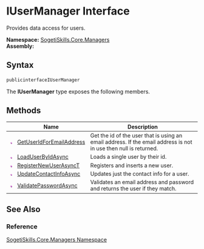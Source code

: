IUserManager Interface
======================
Provides data access for users.

**Namespace:** [SogetiSkills.Core.Managers][1]  
**Assembly:**

Syntax
------

```csharp
publicinterfaceIUserManager
```

The **IUserManager** type exposes the following members.


Methods
-------

                 | Name                          | Description                                                                                                      
---------------- | ----------------------------- | ---------------------------------------------------------------------------------------------------------------- 
![Public method] | [GetUserIdForEmailAddress][2] | Get the id of the user that is using an email address. If the email address is not in use then null is returned. 
![Public method] | [LoadUserByIdAsync][3]        | Loads a single user by their id.                                                                                 
![Public method] | [RegisterNewUserAsyncT][4]    | Registers and inserts a new user.                                                                                
![Public method] | [UpdateContactInfoAsync][5]   | Updates just the contact info for a user.                                                                        
![Public method] | [ValidatePasswordAsync][6]    | Validates an email address and password and returns the user if they match.                                      


See Also
--------

### Reference
[SogetiSkills.Core.Managers Namespace][1]  

[1]: ../README.md
[2]: GetUserIdForEmailAddress.md
[3]: LoadUserByIdAsync.md
[4]: RegisterNewUserAsync__1.md
[5]: UpdateContactInfoAsync.md
[6]: ValidatePasswordAsync.md
[Public method]: ../../_icons/pubmethod.gif "Public method"